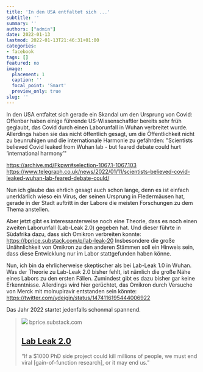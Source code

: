 ```yaml
---
title: 'In den USA entfaltet sich ...'
subtitle: ''
summary: ''
authors: ["admin"]
date: 2022-01-13
lastmod: 2022-01-13T21:46:31+01:00
categories:
- facebook
tags: []
featured: no
image:
  placement: 1
  caption: ''
  focal_point: 'Smart'
  preview_only: true
slug: ''
---
```

In den USA entfaltet sich gerade ein Skandal um den Ursprung von Covid: Offenbar haben einige führende US-Wissenschaftler bereits sehr früh geglaubt, das Covid durch einen Laborunfall in Wuhan verbreitet wurde. Allerdings haben sie das nicht öffentlich gesagt, um die Öffentlichkeit nicht zu beunruhigen und die internationale Harmonie zu gefährden:  "Scientists believed Covid leaked from Wuhan lab - but feared debate could hurt ‘international harmony’"

https://archive.md/Fkpwr#selection-1067.1-1067.103
https://www.telegraph.co.uk/news/2022/01/11/scientists-believed-covid-leaked-wuhan-lab-feared-debate-could/

Nun ich glaube das ehrlich gesagt auch schon lange, denn es ist einfach unerklärlich wieso ein Virus, der seinen Ursprung in Fledermäusen hat, gerade in der Stadt auftritt in der Labore die meisten Forschungen zu dem Thema anstellen.

Aber jetzt gibt es interessanterweise noch eine Theorie, dass es noch einen zweiten Laborunfall (Lab-Leak 2.0) gegeben hat. Und dieser führte in Südafrika dazu, dass sich Omikron verbreiten konnte: https://bprice.substack.com/p/lab-leak-20
Insbesondere die große Unähnlichkeit von Omikron zu den anderen Stämmen soll ein Hinweis sein, dass diese Entwicklung nur im Labor stattgefunden haben könne. 

Nun, ich bin da ehrlicherweise skeptischer als bei Lab-Leak 1.0 in Wuhan. Was der Theorie zu Lab-Leak 2.0 bisher fehlt, ist nämlich die große Nähe eines Labors zu den ersten Fällen. Zumindest gibt es dazu bisher gar keine Erkenntnisse. Allerdings wird hier gerüchtet, das Omikron durch Versuche von Merck mit molnupiravir entstanden sein könnte: https://twitter.com/ydeigin/status/1474116195444006922

Das Jahr 2022 startet jedenfalls schonmal spannend.
> [![](https://substackcdn.com/image/fetch/w_1200,h_600,c_fill,f_jpg,q_auto:good,fl_progressive:steep,g_auto/https%3A%2F%2Fbucketeer-e05bbc84-baa3-437e-9518-adb32be77984.s3.amazonaws.com%2Fpublic%2Fimages%2F375f9b27-0a49-4af0-a42b-2de4225bcfe1_1923x1285.jpeg)](https://bprice.substack.com/p/lab-leak-20)
> bprice.substack.com
> ## [Lab Leak 2.0](https://bprice.substack.com/p/lab-leak-20)
>
>“If a $1000 PhD side project could kill millions of people, we must end viral [gain-of-function research], or it may end us.”

